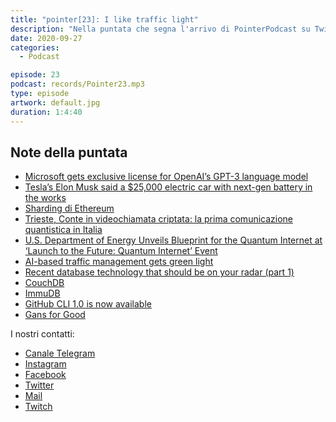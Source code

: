 ```yaml
---
title: "pointer[23]: I like traffic light"
description: "Nella puntata che segna l'arrivo di PointerPodcast su Twitch (https://www.twitch.tv/pointerpodcast) vi parliamo di Quantum Internet, dello Sharding di Ethereum, di database e di semafori smart."
date: 2020-09-27
categories:
  - Podcast

episode: 23
podcast: records/Pointer23.mp3
type: episode
artwork: default.jpg
duration: 1:4:40
---
```


## Note della puntata

<!-- wp:list -->
<ul><li><a href="https://venturebeat.com/2020/09/22/microsoft-gets-exclusive-license-for-openais-gpt-3-language-model/">Microsoft gets exclusive license for OpenAI’s GPT-3 language model</a></li><li><a href="https://www.theverge.com/2020/9/22/21450916/tesla-battery-pack-elon-musk-price-kilowatt-hour-ev-cost-tabless">Tesla’s Elon Musk said a $25,000 electric car with next-gen battery in the works</a></li><li><a href="https://eth.wiki/sharding/Sharding-FAQs">Sharding di Ethereum</a></li><li><a href="https://www.repubblica.it/scienze/2020/09/06/news/trieste_conte_in_videochiamata_criptata_la_prima_volta_in_italia-266418579/">Trieste, Conte in videochiamata criptata: la prima comunicazione quantistica in Italia</a></li><li><a href="https://www.energy.gov/articles/us-department-energy-unveils-blueprint-quantum-internet-launch-future-quantum-internet">U.S. Department of Energy Unveils Blueprint for the Quantum Internet at ‘Launch to the Future: Quantum Internet’ Event</a></li><li><a href="https://www.zdnet.com/article/ai-based-traffic-management-gets-green-light/">AI-based traffic management gets green light</a></li><li><a href="https://lucperkins.dev/blog/new-db-tech-1/">Recent database technology that should be on your radar (part 1)</a></li><li><a href="https://couchdb.apache.org">CouchDB</a></li><li><a href="https://github.com/codenotary/immudb">ImmuDB</a></li><li><a href="https://github.blog/2020-09-17-github-cli-1-0-is-now-available/">GitHub CLI 1.0 is now available</a></li><li><a href="https://www.eventbrite.com/e/gans-for-good-tickets-121256079197?aff=Hubspot&amp;utm_campaign=deeplearning.ai+News+and+Events+Announcements&amp;_hsenc=p2ANqtz--rzj65ro-HiotEW7IipFiPVvFp4RyRis0OVCsl9i4kr3KPoinb9PjsBClzSO1RcElwk3pofKespd6wv1iHsbCexHuLSw&amp;utm_content=96057179&amp;utm_source=hs_email&amp;utm_medium=email&amp;_hsmi=96057179">Gans for Good</a></li></ul>
<!-- /wp:list -->


I nostri contatti:

- [Canale Telegram](https://t.me/PointerPodcast)
- [Instagram](https://www.instagram.com/pointerpodcast/)
- [Facebook](https://www.facebook.com/pointerPodcast/)
- [Twitter](https://twitter.com/PointerPodcast)
- [Mail](info@pointerpodcast.it)
- [Twitch](https://www.twitch.tv/pointerpodcast)

